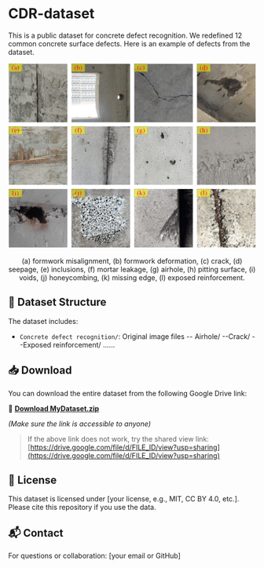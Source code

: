 # CDR-dataset

This is a public dataset for concrete defect recognition. 
We redefined 12 common concrete surface defects. Here is an example of defects from the dataset.
<p align="center">
  <img src="image/sample.png" alt="Sample Image" width="600"/>
</p>

<p align="center">
  (a) formwork misalignment, (b) formwork deformation, (c) crack, (d) seepage, (e) inclusions, (f) mortar leakage, (g) airhole, (h) pitting surface, (i) voids, (j) honeycombing, (k) missing edge, (l) exposed reinforcement.
</p>

## 📁 Dataset Structure

The dataset includes:

- `Concrete defect recognition/`: Original image files
-- Airhole/
--Crack/
--Exposed reinforcement/
  ……


## 📥 Download

You can download the entire dataset from the following Google Drive link:

🔗 **[Download MyDataset.zip](https://drive.google.com/uc?id=FILE_ID&export=download)**

*(Make sure the link is accessible to anyone)*

> If the above link does not work, try the shared view link:  
> [https://drive.google.com/file/d/FILE_ID/view?usp=sharing](https://drive.google.com/file/d/FILE_ID/view?usp=sharing)

## 📄 License

This dataset is licensed under [your license, e.g., MIT, CC BY 4.0, etc.]. Please cite this repository if you use the data.

## 📬 Contact

For questions or collaboration: [your email or GitHub]
